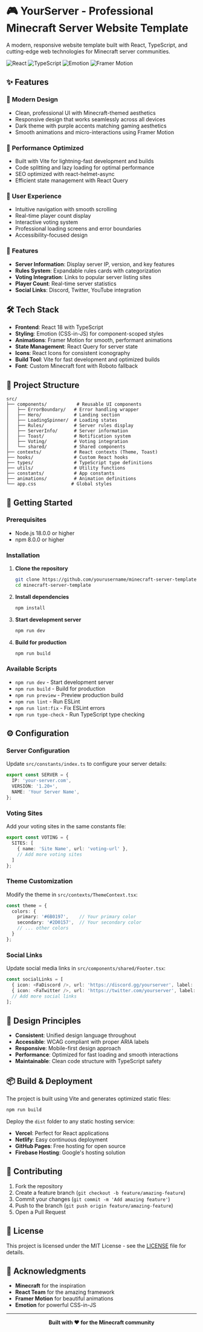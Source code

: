 # 🎮 YourServer - Professional Minecraft Server Website Template

A modern, responsive website template built with React, TypeScript, and cutting-edge web technologies for Minecraft server communities.

![React](https://img.shields.io/badge/React-18.2.0-blue.svg)
![TypeScript](https://img.shields.io/badge/TypeScript-5.2.2-blue.svg)
![Emotion](https://img.shields.io/badge/Emotion-CSS--in--JS-hotpink.svg)
![Framer Motion](https://img.shields.io/badge/Framer%20Motion-Animations-ff6584.svg)

## ✨ Features

### 🎨 **Modern Design**
- Clean, professional UI with Minecraft-themed aesthetics
- Responsive design that works seamlessly across all devices
- Dark theme with purple accents matching gaming aesthetics
- Smooth animations and micro-interactions using Framer Motion

### 🚀 **Performance Optimized**
- Built with Vite for lightning-fast development and builds
- Code splitting and lazy loading for optimal performance
- SEO optimized with react-helmet-async
- Efficient state management with React Query

### 🎯 **User Experience**
- Intuitive navigation with smooth scrolling
- Real-time player count display
- Interactive voting system
- Professional loading screens and error boundaries
- Accessibility-focused design

### 📱 **Features**
- **Server Information**: Display server IP, version, and key features
- **Rules System**: Expandable rules cards with categorization
- **Voting Integration**: Links to popular server listing sites
- **Player Count**: Real-time server statistics
- **Social Links**: Discord, Twitter, YouTube integration

## 🛠️ Tech Stack

- **Frontend**: React 18 with TypeScript
- **Styling**: Emotion (CSS-in-JS) for component-scoped styles
- **Animations**: Framer Motion for smooth, performant animations
- **State Management**: React Query for server state
- **Icons**: React Icons for consistent iconography
- **Build Tool**: Vite for fast development and optimized builds
- **Font**: Custom Minecraft font with Roboto fallback

## 📁 Project Structure

```
src/
├── components/           # Reusable UI components
│   ├── ErrorBoundary/   # Error handling wrapper
│   ├── Hero/            # Landing section
│   ├── LoadingSpinner/  # Loading states
│   ├── Rules/           # Server rules display
│   ├── ServerInfo/      # Server information
│   ├── Toast/           # Notification system
│   ├── Voting/          # Voting integration
│   └── shared/          # Shared components
├── contexts/            # React contexts (Theme, Toast)
├── hooks/               # Custom React hooks
├── types/               # TypeScript type definitions
├── utils/               # Utility functions
├── constants/           # App constants
├── animations/          # Animation definitions
└── app.css             # Global styles
```

## 🚀 Getting Started

### Prerequisites
- Node.js 18.0.0 or higher
- npm 8.0.0 or higher

### Installation

1. **Clone the repository**
   ```bash
   git clone https://github.com/yourusername/minecraft-server-template.git
   cd minecraft-server-template
   ```

2. **Install dependencies**
   ```bash
   npm install
   ```

3. **Start development server**
   ```bash
   npm run dev
   ```

4. **Build for production**
   ```bash
   npm run build
   ```

### Available Scripts

- `npm run dev` - Start development server
- `npm run build` - Build for production
- `npm run preview` - Preview production build
- `npm run lint` - Run ESLint
- `npm run lint:fix` - Fix ESLint errors
- `npm run type-check` - Run TypeScript type checking

## ⚙️ Configuration

### Server Configuration
Update `src/constants/index.ts` to configure your server details:

```typescript
export const SERVER = {
  IP: 'your-server.com',
  VERSION: '1.20+',
  NAME: 'Your Server Name',
};
```

### Voting Sites
Add your voting sites in the same constants file:

```typescript
export const VOTING = {
  SITES: [
    { name: 'Site Name', url: 'voting-url' },
    // Add more voting sites
  ]
};
```

### Theme Customization
Modify the theme in `src/contexts/ThemeContext.tsx`:

```typescript
const theme = {
  colors: {
    primary: '#6B0197',    // Your primary color
    secondary: '#2D0157',  // Your secondary color
    // ... other colors
  }
};
```

### Social Links
Update social media links in `src/components/shared/Footer.tsx`:

```typescript
const socialLinks = [
  { icon: <FaDiscord />, url: 'https://discord.gg/yourserver', label: 'Discord' },
  { icon: <FaTwitter />, url: 'https://twitter.com/yourserver', label: 'Twitter' },
  // Add more social links
];
```

## 🎨 Design Principles

- **Consistent**: Unified design language throughout
- **Accessible**: WCAG compliant with proper ARIA labels
- **Responsive**: Mobile-first design approach
- **Performance**: Optimized for fast loading and smooth interactions
- **Maintainable**: Clean code structure with TypeScript safety

## 📦 Build & Deployment

The project is built using Vite and generates optimized static files:

```bash
npm run build
```

Deploy the `dist` folder to any static hosting service:
- **Vercel**: Perfect for React applications
- **Netlify**: Easy continuous deployment
- **GitHub Pages**: Free hosting for open source
- **Firebase Hosting**: Google's hosting solution

## 🤝 Contributing

1. Fork the repository
2. Create a feature branch (`git checkout -b feature/amazing-feature`)
3. Commit your changes (`git commit -m 'Add amazing feature'`)
4. Push to the branch (`git push origin feature/amazing-feature`)
5. Open a Pull Request

## 📄 License

This project is licensed under the MIT License - see the [LICENSE](LICENSE) file for details.

## 🙏 Acknowledgments

- **Minecraft** for the inspiration
- **React Team** for the amazing framework
- **Framer Motion** for beautiful animations
- **Emotion** for powerful CSS-in-JS

---

<div align="center">
  <strong>Built with ❤️ for the Minecraft community</strong>
</div> 